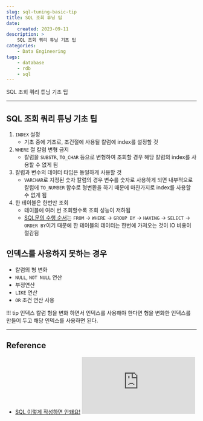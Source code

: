 ```yaml
---
slug: sql-tuning-basic-tip
title: SQL 조회 튜닝 팁
date:
    created: 2023-09-11
description: >
    SQL 조회 쿼리 튜닝 기초 팁
categories:
    - Data Engineering
tags:
    - database
    - rdb
    - sql
---
```


SQL 조회 쿼리 튜닝 기초 팁  

<!-- more -->

---

## SQL 조회 쿼리 튜닝 기초 팁

1. `INDEX` 설정
    - 기초 중에 기초로, 조건절에 사용될 칼럼에 index를 설정할 것
1. `WHERE` 절 칼럼 변형 금지
    - 칼럼을 `SUBSTR`, `TO_CHAR` 등으로 변형하여 조회할 경우 해당 칼럼의 index를 사용할 수 없게 됨
1. 칼럼과 변수의 데이터 타입은 동일하게 사용할 것
    - `VARCHAR`로 지정된 숫자 칼럼의 경우 변수를 숫자로 사용하게 되면 내부적으로 칼럼에 `TO_NUMBER` 함수로 형변환을 하기 때문에 마찬가지로 index를 사용할 수 없게 됨
1. 한 테이블은 한번만 조회
    - 테이블에 여러 번 조회할수록 조회 성능이 저하됨
    - [SQL문의 수행 순서](./2022-08-13-sql_where_groupby.md/#5-sql문-실행-순서)는 `FROM` → `WHERE` → `GROUP BY` → `HAVING` → `SELECT` → `ORDER BY`이기 때문에 한 테이블의 데이터는 한번에 가져오는 것이 IO 비용이 절감됨

## 인덱스를 사용하지 못하는 경우

- 칼럼의 형 변화
- `NULL`, `NOT NULL` 연산
- 부정연산
- `LIKE` 연산
- `OR` 조건 연산 사용

!!! tip
    인덱스 칼럼 형을 변화 하면서 인덱스를 사용해야 한다면 형을 변화한 인덱스를 만들어 두고 해당 인덱스를 사용하면 된다.  

---
## Reference
- [SQL 이렇게 작성하면 안돼요!](https://youtu.be/NZE-FmpV__M)  
    <iframe src="https://www.youtube.com/embed/NZE-FmpV__M" title="SQL 이렇게 작성하면 안돼요! 😵" frameborder="0" allowfullscreen></iframe>
